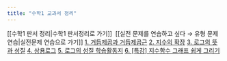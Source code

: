 ```yaml
---
title: "수학1 교과서 정리"
---
```

[[수학1 판서 정리|수학1 판서정리로 가기]]&nbsp;&nbsp;[[실전 문제를 연습하고 싶다 → 유형 문제 연습|실전문제 연습으로 가기]]
<a href="/pdf/one chungsoo/1. 거듭제곱과 거듭제곱근.pdf">1. 거듭제곱과 거듭제곱근</a>
<a href="/pdf/one chungsoo/2. 지수의 확장.pdf">2. 지수의 확장</a>
<a href="/pdf/one chungsoo/3. 로그의 뜻과 성질.pdf">3. 로그의 뜻과 성질</a>
<a href="/pdf/one chungsoo/4. 상용로그.pdf">4. 상용로그</a>
<a href="/pdf/one chungsoo/5. 로그의 성질 학습활동지.pdf">5. 로그의 성질 학습활동지</a>
<a href="/pdf/one chungsoo/6. [특강] 지수함수 그래프 쉽게 그리기.pdf">6. [특강] 지수함수 그래프 쉽게 그리기</a>
